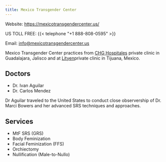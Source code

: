 ```yaml
---
title: Mexico Transgender Center
---
```


Website: <https://mexicotransgendercenter.us/>

US TOLL FREE: {{< telephone "+1 888-808-0595" >}}

Email: <info@mexicotransgendercenter.us>

Mexico Transgender Center practices from [CHG Hospitales](http://chghospitales.com/Home/) private clinic in Guadalajara, Jalisco and at [Lityen](https://lityen.com.mx/)private clinic in Tijuana, Mexico.

## Doctors

- Dr. Ivan Aguilar
- Dr. Carlos Mendez

Dr Aguilar traveled to the United States to conduct close observership of Dr. Marci Bowers and her advanced SRS techniques and approaches.

## Services

- MtF SRS (GRS)
- Body Feminization
- Facial Feminization (FFS)
- Orchiectomy
- Nullification (Male-to-Nullo)

